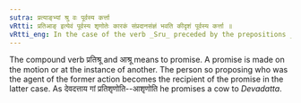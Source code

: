 ```yaml
---
sutra: प्रत्याङ्भ्यां श्रु वः पूर्वस्य कर्त्ता
vRtti: प्रतिआङ् इत्येवं पूर्वस्य शृणोतेः कारकं संप्रदानसंज्ञं भवति कीदृशं पूर्वस्य कर्त्ता ॥
vRtti_eng: In the case of the verb _Sru_ preceded by the prepositions _prati_ and _an_; and meaning \"to promise\" the person to whom promise is made (lit: the person who was the agent of the former verb) is called _Sampradana_.
---
```

The compound verb प्रतिश्रू and आश्रू means to promise. A promise is made on the motion or at the instance of another. The person so proposing who was the agent of the former action becomes the recipient of the promise in the latter case. As देवदत्ताय गां प्रतिशृणोति--आशृणोति he promises a cow to _Devadatta_.
